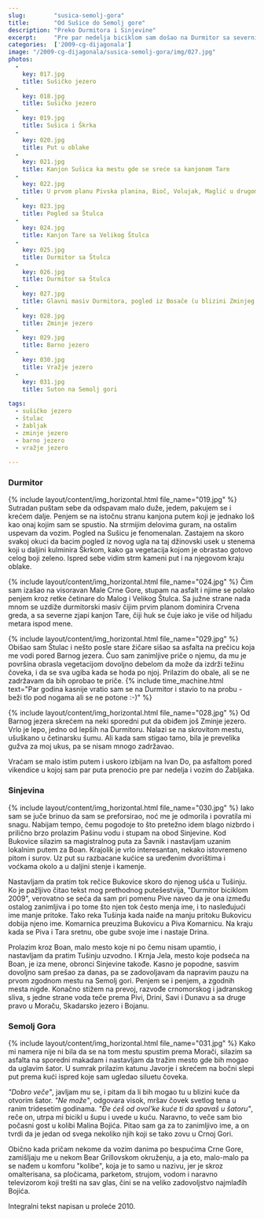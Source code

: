```yaml
---
slug:        "susica-semolj-gora"
title:       "Od Sušice do Semolj gore"
description: "Preko Durmitora i Sinjevine"
excerpt:     "Pre par nedelja biciklom sam došao na Durmitor sa severnih obronaka Sinjevine, par puta (peške) zašao u srce masiva i konačno obišao ga južnim obodom. Danas sam to savršeno dopunio obilaskom Durmitora sa severne strane, posetom par jezera koje prošli put nisam video i vožnjom južnim obroncima Sinjevine."
categories:  ['2009-cg-dijagonala']
image: "/2009-cg-dijagonala/susica-semolj-gora/img/027.jpg"
photos:
  -
    key: 017.jpg
    title: Sušičko jezero 
  -
    key: 018.jpg
    title: Sušičko jezero
  -
    key: 019.jpg
    title: Sušica i Škrka
  -
    key: 020.jpg
    title: Put u oblake 
  -
    key: 021.jpg
    title: Kanjon Sušica ka mestu gde se sreće sa kanjonom Tare
  -
    key: 022.jpg
    title: U prvom planu Pivska planina, Bioč, Volujak, Maglić u drugom
  -
    key: 023.jpg
    title: Pogled sa Štulca
  -
    key: 024.jpg
    title: Kanjon Tare sa Velikog Štulca
  -
    key: 025.jpg
    title: Durmitor sa Štulca
  -
    key: 026.jpg
    title: Durmitor sa Štulca
  -
    key: 027.jpg
    title: Glavni masiv Durmitora, pogled iz Bosače (u blizini Zminjeg jezera)
  -
    key: 028.jpg
    title: Zminje jezero
  -
    key: 029.jpg
    title: Barno jezero
  -
    key: 030.jpg
    title: Vražje jezero 
  -
    key: 031.jpg
    title: Suton na Semolj gori
    
tags:
  - sušičko jezero
  - štulac
  - žabljak
  - zminje jezero
  - barno jezero
  - vražje jezero
    
---
```


### Durmitor 

{% include layout/content/img_horizontal.html file_name="019.jpg" %}
Sutradan puštam sebe da odspavam malo duže, jedem, pakujem se i krećem dalje. Penjem se na istočnu stranu kanjona putem 
koji je jednako loš kao onaj kojim sam se spustio. Na strmijim delovima guram, na ostalim uspevam da vozim. Pogled na 
Sušicu je fenomenalan. Zastajem na skoro svakoj okuci da bacim pogled iz novog ugla na taj džinovski usek u stenema 
koji u daljini kulminira Škrkom, kako ga vegetacija kojom je obrastao gotovo celog boji zeleno. Ispred sebe vidim strm 
kameni put i na njegovom kraju oblake.

{% include layout/content/img_horizontal.html file_name="024.jpg" %}
Čim sam izašao na visoravan Male Crne Gore, stupam na asfalt i njime se polako penjem kroz retke četinare do Malog i 
Velikog Štulca. Sa južne strane nada mnom se uzdiže durmitorski masiv čijim prvim planom dominira Crvena greda, a sa 
severne zjapi kanjon Tare, čiji huk se čuje iako je više od hiljadu metara ispod mene.

{% include layout/content/img_horizontal.html file_name="029.jpg" %}
Obišao sam Štulac i nešto posle stare žičare sišao sa asfalta na prečicu koja me vodi pored Barnog jezera. Čuo sam 
zanimljive priče o njemu, da mu je površina obrasla vegetacijom dovoljno debelom da može da izdrži težinu čoveka, i da 
se sva ugiba kada se hoda po njoj. Prilazim do obale, ali se ne zadržavam da bih oprobao te priče.
{% include time_machine.html text="Par godina kasnije vratio sam se na Durmitor i stavio to na probu - beži tlo pod nogama ali se ne potone :-)" %}

{% include layout/content/img_horizontal.html file_name="028.jpg" %}
Od Barnog jezera skrećem na neki sporedni put da obiđem još Zminje jezero. Vrlo je lepo, jedno od lepših na Durmitoru. 
Nalazi se na skrovitom mestu, ušuškano u četinarsku šumu. Ali kada sam stigao tamo, bila je prevelika gužva za moj ukus, 
pa se nisam mnogo zadržavao.

Vraćam se malo istim putem i uskoro izbijam na Ivan Do, pa asfaltom pored vikendice u kojoj sam par puta prenoćio pre 
par nedelja i vozim do Žabljaka.

### Sinjevina 

{% include layout/content/img_horizontal.html file_name="030.jpg" %}
Iako sam se juče brinuo da sam se preforsirao, noć me je odmorila i povratila mi snagu. Nabijam tempo, čemu 
pogodoje to što pretežno idem blago nizbrdo i prilično brzo prolazim Pašinu vodu i stupam na obod Sinjevine. Kod 
Bukovice silazim sa magistralnog puta za Šavnik i nastavljam uzanim lokalnim putem za Boan. Krajolik je vrlo 
interesantan, nekako istovremeno pitom i surov. Uz put su razbacane kućice sa uređenim dvorištima i voćkama okolo a u 
daljini stenje i kamenje.

Nastavljam da pratim tok rečice Bukovice skoro do njenog ušća u Tušinju. Ko je pažljivo čitao tekst mog prethodnog putešestvija,
"Durmitor biciklom 2009", verovatno se seća da sam pri pomenu Pive naveo da je ona između ostalog zanimljiva i po tome 
što njen tok često menja ime, i to nasleđujući ime manje pritoke. Tako reka Tušinja kada naiđe na manju pritoku Bukovicu 
dobija njeno ime. Komarnica preuzima Bukovicu a Piva Komarnicu. Na kraju kada se Piva i Tara sretnu, obe gube svoje ime i 
nastaje Drina.

Prolazim kroz Boan, malo mesto koje ni po čemu nisam upamtio, i nastavljam da pratim Tušinju uzvodno. I Krnja Jela, 
mesto koje podseća na Boan, je iza mene, obronci Sinjevine takođe. Kasno je popodne, sasvim dovoljno sam prešao za 
danas, pa se zadovoljavam da napravim pauzu na prvom zgodnom mestu na Semolj gori. Penjem se i penjem, a zgodnih mesta 
nigde. Konačno stižem na prevoj, razvođe crnomorskog i jadranskog sliva, s jedne strane voda teče prema Pivi, Drini, 
Savi i Dunavu a sa druge pravo u Moraču, Skadarsko jezero i Bojanu.

### Semolj Gora 

{% include layout/content/img_horizontal.html file_name="031.jpg" %}
Kako mi namera nije ni bila da se na tom mestu spustim prema Morači, silazim sa asfalta na sporedni makadam i nastavljam 
da tražim mesto gde bih mogao da uglavim šator. U sumrak prilazim katunu Javorje i skrećem na bočni slepi put prema kući 
ispred koje sam ugledao siluetu čoveka.

*"Dobro veče"*, javljam mu se, i pitam da li bih mogao tu u blizini kuće da otvorim šator. *"Ne može"*, odgovara visok, 
mršav čovek svetlog tena u ranim tridesetim godinama. *"Đe ćeš od ovol'ke kuće ti da spavaš u šatoru"*, reče on, utrpa mi 
bicikl u šupu i uvede u kuću. Naravno, to veče sam bio počasni gost u kolibi Malina Bojića. Pitao sam ga za to 
zanimljivo ime, a on tvrdi da je jedan od svega nekoliko njih koji se tako zovu u Crnoj Gori.

Obično kada pričam nekome da vozim danima po bespućima Crne Gore, zamišljaju me u nekom Bear Grillovskom okruženju, a 
ja eto, malo-malo pa se nađem u komforu "kolibe", koja je to samo u nazivu, jer je skroz omalterisana, sa pločicama, 
parketom, strujom, vodom i naravno televizorom koji trešti na sav glas, čini se na veliko zadovoljstvo najmlađih Bojića.

<span class="caption text-muted pull-right">Integralni tekst napisan u proleće 2010.</span>